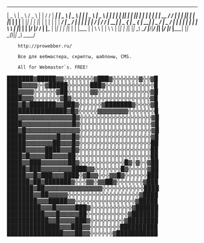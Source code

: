  _____   _____    _____   _          __  _____   _____   _____   _____   _____      _____    _   _  
|  _  \ |  _  \  /  _  \ | |        / / | ____| |  _  \ |  _  \ | ____| |  _  \    |  _  \  | | | | 
| |_| | | |_| |  | | | | | |  __   / /  | |__   | |_| | | |_| | | |__   | |_| |    | |_| |  | | | | 
|  ___/ |  _  /  | | | | | | /  | / /   |  __|  |  _  { |  _  { |  __|  |  _  /    |  _  /  | | | | 
| |     | | \ \  | |_| | | |/   |/ /    | |___  | |_| | | |_| | | |___  | | \ \    | | \ \  | |_| | 
|_|     |_|  \_\ \_____/ |___/|___/     |_____| |_____/ |_____/ |_____| |_|  \_\(_)|_|  \_\ \_____/ 


		http://prowebber.ru/ 
		
		Все для вебмастера, скрипты, шаблоны, CMS.
		
		All for Webmaster`s. FREE!
		
███████▓█████▓▓╬╬╬╬╬╬╬╬▓███▓╬╬╬╬╬╬╬▓╬╬▓█
████▓▓▓▓╬╬▓█████╬╬╬╬╬╬███▓╬╬╬╬╬╬╬╬╬╬╬╬╬█
███▓▓▓▓╬╬╬╬╬╬▓██╬╬╬╬╬╬▓▓╬╬╬╬╬╬╬╬╬╬╬╬╬╬▓█
████▓▓▓╬╬╬╬╬╬╬▓█▓╬╬╬╬╬╬╬╬╬╬╬╬╬╬╬╬╬╬╬╬╬▓█
███▓█▓███████▓▓███▓╬╬╬╬╬╬▓███████▓╬╬╬╬▓█
████████████████▓█▓╬╬╬╬╬▓▓▓▓▓▓▓▓╬╬╬╬╬╬╬█
███▓▓▓▓▓▓▓▓▓▓▓▓▓▓█▓╬╬╬╬╬╬╬╬╬╬╬╬╬╬╬╬╬╬╬▓█
████▓▓▓▓▓▓▓▓▓▓▓▓▓█▓╬╬╬╬╬╬╬╬╬╬╬╬╬╬╬╬╬╬╬▓█
███▓█▓▓▓▓▓▓▓▓▓▓▓▓▓▓╬╬╬╬╬╬╬╬╬╬╬╬╬╬╬╬╬╬╬▓█
█████▓▓▓▓▓▓▓▓█▓▓▓█▓╬╬╬╬╬╬╬╬╬╬╬╬╬╬╬╬╬╬╬▓█
█████▓▓▓▓▓▓▓██▓▓▓█▓╬╬╬╬╬╬╬╬╬╬╬╬╬╬╬╬╬╬╬██
█████▓▓▓▓▓████▓▓▓█▓╬╬╬╬╬╬╬╬╬╬╬╬╬╬╬╬╬╬╬██
████▓█▓▓▓▓██▓▓▓▓██╬╬╬╬╬╬╬╬╬╬╬╬╬╬╬╬╬╬╬╬██
████▓▓███▓▓▓▓▓▓▓██▓╬╬╬╬╬╬╬╬╬╬╬╬█▓╬▓╬╬▓██
█████▓███▓▓▓▓▓▓▓▓████▓▓╬╬╬╬╬╬╬█▓╬╬╬╬╬▓██
█████▓▓█▓███▓▓▓████╬▓█▓▓╬╬╬▓▓█▓╬╬╬╬╬╬███
██████▓██▓███████▓╬╬╬▓▓╬▓▓██▓╬╬╬╬╬╬╬▓███
███████▓██▓▓▓▓▓▓▓▓▓▓▓▓▓▓▓╬╬╬╬╬╬╬╬╬╬╬████
███████▓▓██▓▓▓▓▓╬╬╬╬╬╬╬╬╬╬╬╬╬╬╬╬╬╬╬▓████
████████▓▓▓█████▓▓╬╬╬╬╬╬╬╬╬╬╬╬╬╬╬╬▓█████
█████████▓▓▓█▓▓▓▓▓███▓╬╬╬╬╬╬╬╬╬╬╬▓██████
██████████▓▓▓█▓▓▓▓▓██╬╬╬╬╬╬╬╬╬╬╬▓███████
███████████▓▓█▓▓▓▓███▓╬╬╬╬╬╬╬╬╬▓████████
██████████████▓▓▓███▓▓╬╬╬╬╬╬╬╬██████████
███████████████▓▓▓██▓▓╬╬╬╬╬╬▓███████████
